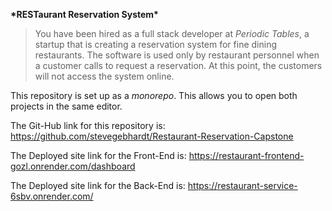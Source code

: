 **\***RESTaurant Reservation System**\***

> You have been hired as a full stack developer at _Periodic Tables_, a startup that is creating a reservation system for fine dining restaurants.
> The software is used only by restaurant personnel when a customer calls to request a reservation.
> At this point, the customers will not access the system online.

This repository is set up as a _monorepo_. This allows you to open both projects in the same editor.

The Git-Hub link for this repository is:
https://github.com/stevegebhardt/Restaurant-Reservation-Capstone

The Deployed site link for the Front-End is:
https://restaurant-frontend-gozl.onrender.com/dashboard

The Deployed site link for the Back-End is:
https://restaurant-service-6sbv.onrender.com/
